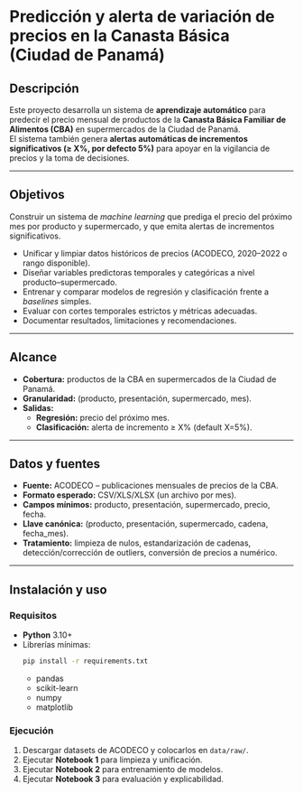 # Predicción y alerta de variación de precios en la Canasta Básica (Ciudad de Panamá)

## Descripción
Este proyecto desarrolla un sistema de **aprendizaje automático** para predecir el precio mensual de productos de la **Canasta Básica Familiar de Alimentos (CBA)** en supermercados de la Ciudad de Panamá.  
El sistema también genera **alertas automáticas de incrementos significativos (≥ X%, por defecto 5%)** para apoyar en la vigilancia de precios y la toma de decisiones.

---

## Objetivos

Construir un sistema de *machine learning* que prediga el precio del próximo mes por producto y supermercado, y que emita alertas de incrementos significativos.

- Unificar y limpiar datos históricos de precios (ACODECO, 2020–2022 o rango disponible).
- Diseñar variables predictoras temporales y categóricas a nivel producto–supermercado.
- Entrenar y comparar modelos de regresión y clasificación frente a *baselines* simples.
- Evaluar con cortes temporales estrictos y métricas adecuadas.
- Documentar resultados, limitaciones y recomendaciones.

---

## Alcance
- **Cobertura:** productos de la CBA en supermercados de la Ciudad de Panamá.  
- **Granularidad:** (producto, presentación, supermercado, mes).  
- **Salidas:**
  - **Regresión:** precio del próximo mes.  
  - **Clasificación:** alerta de incremento ≥ X% (default X=5%).  

---

## Datos y fuentes
- **Fuente:** ACODECO – publicaciones mensuales de precios de la CBA.  
- **Formato esperado:** CSV/XLS/XLSX (un archivo por mes).  
- **Campos mínimos:** producto, presentación, supermercado, precio, fecha.  
- **Llave canónica:** (producto, presentación, supermercado, cadena, fecha_mes).  
- **Tratamiento:** limpieza de nulos, estandarización de cadenas, detección/corrección de outliers, conversión de precios a numérico.

---


## Instalación y uso

### Requisitos
- **Python** 3.10+  
- Librerías mínimas:  
  ```bash
  pip install -r requirements.txt
  ```
  - pandas  
  - scikit-learn  
  - numpy  
  - matplotlib  

### Ejecución
1. Descargar datasets de ACODECO y colocarlos en `data/raw/`.  
2. Ejecutar **Notebook 1** para limpieza y unificación.  
3. Ejecutar **Notebook 2** para entrenamiento de modelos.  
4. Ejecutar **Notebook 3** para evaluación y explicabilidad.  
